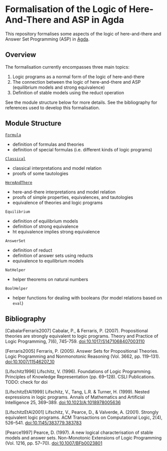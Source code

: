 # Formalisation of the Logic of Here-And-There and ASP in Agda
This repository formalises some aspects of the logic of here-and-there and Answer Set Programming (ASP) in [Agda](https://wiki.portal.chalmers.se/agda/pmwiki.php).

## Overview
The formalisation currently encompasses three main topics:

1. Logic programs as a normal form of the logic of here-and-there
2. The connection between the logic of here-and-there and ASP (equilibrium models and strong equivalence)
3. Definition of stable models using the reduct operation

See the module structure below for more details. See the bibliography for references used to develop this formalisation.

## Module Structure
[`Formula`](Formula/Formula.md)
- definition of formulas and theories
- definition of special formulas (i.e. different kinds of logic programs)

[`Classical`](Classical/Classical.md)
- classical interpretations and model relation
- proofs of some tautologies

[`HereAndThere`](HereAndThere/HereAndThere.md)
- here-and-there interpretations and model relation
- proofs of simple properties, equivalences, and tautologies
- equivalence of theories and logic programs

`Equilibrium`
- definition of equilibrium models
- definition of strong equivalence
- ht equivalence implies strong equivalence

`AnswerSet`
- definition of reduct
- definition of answer sets using reducts
- equivalence to equilibrium models

`NatHelper`
- helper theorems on natural numbers

`BoolHelper`
- helper functions for dealing with booleans (for model relations based on `eval`)

## Bibliography
\[CabalarFerraris2007\]
Cabalar, P., & Ferraris, P. (2007). Propositional theories are strongly equivalent to logic programs. Theory and Practice of Logic Programming, 7(6), 745-759. [doi:10.1017/S1471068407003110](https://doi.org/10.1017/S1471068407003110)

\[Ferraris2005\]
Ferraris, P. (2005). Answer Sets for Propositional Theories. Logic Programming and Nonmonotonic Reasoning (Vol. 3662, pp. 119–131). [doi:10.1007/11546207_10](https://doi.org/10.1007/11546207_10)

\[Lifschitz1996\]
Lifschitz, V. (1996). Foundations of Logic Programming. Principles of Knowledge Representation (pp. 69–128). CSLI Publications.
TODO: check for doi


\[LifschitzEtAl1999\]
Lifschitz, V., Tang, L.R. & Turner, H. (1999). Nested expressions in logic programs. Annals of Mathematics and Artificial Intelligence 25, 369–389. [doi:10.1023/A:1018978005636](https://doi.org/10.1023/A:1018978005636)

\[LifschitzEtAl2001\]
Lifschitz, V., Pearce, D., & Valverde, A. (2001). Strongly equivalent logic programs. ACM Transactions on Computational Logic, 2(4), 526–541. [doi:10.1145/383779.383783](https://doi.org/10.1145/383779.383783)

\[Pearce1997\]
Pearce, D. (1997). A new logical characterisation of stable models and answer sets. Non-Monotonic Extensions of Logic Programming (Vol. 1216, pp. 57–70). [doi:10.1007/BFb0023801](https://doi.org/10.1007/BFb0023801)
